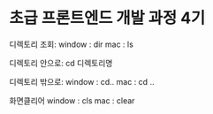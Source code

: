 # 초급 프론트엔드 개발 과정 4기
디렉토리 조회: 
window : dir
mac : ls

디렉토리 안으로:
cd 디렉토리명

디렉토리 밖으로:
window : cd..
mac : cd ..

화면클리어
window : cls
mac : clear